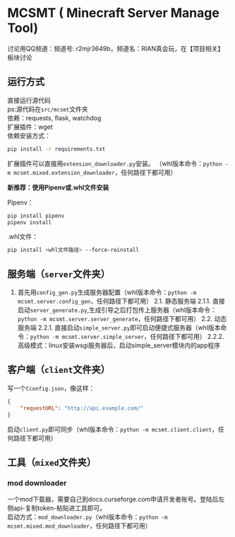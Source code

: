 # MCSMT ( Minecraft Server Manage Tool)
讨论用QQ频道：频道号: r2mjr3649b，频道名：RIAN真会玩，在【项目相关】板块讨论
## 运行方式
直接运行源代码   
ps:源代码在`src/mcsmt`文件夹  
依赖：requests, flask, watchdog  
扩展插件：wget  
依赖安装方式：  
```bash
pip install -r requirements.txt
```
扩展插件可以直接用`extension_downloader.py`安装。 （whl版本命令：`python -m mcsmt.mixed.extension_downloader`，任何路径下都可用）

**新推荐：使用Pipenv或.whl文件安装**

Pipenv：
```bash
pip install pipenv
pipenv install
```

.whl文件：
```bash
pip install <whl文件路径> --force-reinstall
```

## 服务端（`server`文件夹）
1. 首先用`config_gen.py`生成服务器配置（whl版本命令：`python -m mcsmt.server.config_gen`，任何路径下都可用）
2.1. 静态服务端
2.1.1. 直接启动`server_generate.py`,生成引导之后打包传上服务器（whl版本命令：`python -m mcsmt.server.server_generate`，任何路径下都可用）
2.2. 动态服务端
2.2.1. 直接启动`simple_server.py`即可启动便捷式服务器（whl版本命令：`python -m mcsmt.server.simple_server`，任何路径下都可用）
2.2.2. 高级模式：linux安装wsgi服务器后，启动simple_server模块内的app程序

## 客户端（`client`文件夹）
写一个`Cconfig.json`，像这样：
```json
{
    "requestURL": "http://api.example.com/"
}
```
启动`client.py`即可同步（whl版本命令：`python -m mcsmt.client.client`，任何路径下都可用）
## 工具（`mixed`文件夹）
### mod downloader
一个mod下载器，需要自己到docs.curseforge.com申请开发者账号。登陆后左侧api-复制token-粘贴进工具即可。  
启动方式：`mod_downloader.py`（whl版本命令：`python -m mcsmt.mixed.mod_downloader`，任何路径下都可用）
